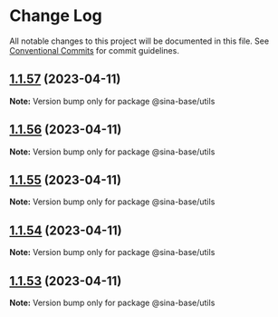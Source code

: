 # Change Log

All notable changes to this project will be documented in this file.
See [Conventional Commits](https://conventionalcommits.org) for commit guidelines.

## [1.1.57](https://github.com/sinabasecomponent/sina-base-components/compare/v1.1.56...v1.1.57) (2023-04-11)

**Note:** Version bump only for package @sina-base/utils

## [1.1.56](https://github.com/sinabasecomponent/sina-base-components/compare/v1.1.55...v1.1.56) (2023-04-11)

**Note:** Version bump only for package @sina-base/utils

## [1.1.55](https://github.com/sinabasecomponent/sina-base-components/compare/v1.1.54...v1.1.55) (2023-04-11)

**Note:** Version bump only for package @sina-base/utils

## [1.1.54](https://github.com/sinabasecomponent/sina-base-components/compare/v1.1.53...v1.1.54) (2023-04-11)

**Note:** Version bump only for package @sina-base/utils

## [1.1.53](https://github.com/sinabasecomponent/sina-base-components/compare/v1.1.52...v1.1.53) (2023-04-11)

**Note:** Version bump only for package @sina-base/utils
